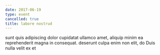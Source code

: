 ```yaml
---
date: 2017-06-19
type: event
cancelled: true
title: labore nostrud
---
```

sunt quis adipiscing dolor cupidatat ullamco amet, aliquip minim ea reprehenderit magna in consequat. deserunt culpa enim non elit, do Duis nulla velit ex et
